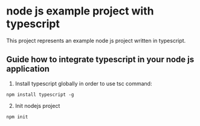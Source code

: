 <h1>node js example project with typescript</h1>
This project represents an example node js project written in typescript.

<h2>Guide how to integrate typescript in your node js application</h2>

1. Install typescript globally in order to use tsc command:

```
npm install typescript -g
```

2. Init nodejs project

```
npm init

```
